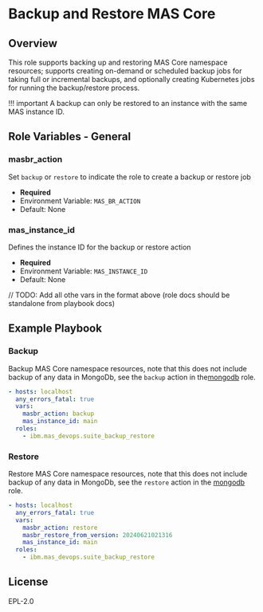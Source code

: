 Backup and Restore MAS Core
===============================================================================

Overview
-------------------------------------------------------------------------------
This role supports backing up and restoring MAS Core namespace resources; supports creating on-demand or scheduled backup jobs for taking full or incremental backups, and optionally creating Kubernetes jobs for running the backup/restore process.

!!! important
    A backup can only be restored to an instance with the same MAS instance ID.


Role Variables - General
-------------------------------------------------------------------------------
### masbr_action
Set `backup` or `restore` to indicate the role to create a backup or restore job

- **Required**
- Environment Variable: `MAS_BR_ACTION`
- Default: None

### mas_instance_id
Defines the instance ID for the backup or restore action

- **Required**
- Environment Variable: `MAS_INSTANCE_ID`
- Default: None

// TODO: Add all othe vars in the format above (role docs should be standalone from playbook docs)


Example Playbook
-------------------------------------------------------------------------------

### Backup
Backup MAS Core namespace resources, note that this does not include backup of any data in MongoDb, see the `backup` action in the[mongodb](mongodb.md) role.

```yaml
- hosts: localhost
  any_errors_fatal: true
  vars:
    masbr_action: backup
    mas_instance_id: main
  roles:
    - ibm.mas_devops.suite_backup_restore
```

### Restore
Restore MAS Core namespace resources, note that this does not include backup of any data in MongoDb, see the `restore` action in the [mongodb](mongodb.md) role.

```yaml
- hosts: localhost
  any_errors_fatal: true
  vars:
    masbr_action: restore
    masbr_restore_from_version: 20240621021316
    mas_instance_id: main
  roles:
    - ibm.mas_devops.suite_backup_restore
```


License
-------------------------------------------------------------------------------

EPL-2.0
